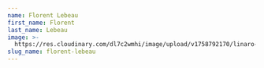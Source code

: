 ```yaml
---
name: Florent Lebeau
first_name: Florent
last_name: Lebeau
image: >-
  https://res.cloudinary.com/dl7c2wmhi/image/upload/v1758792170/linaro-website/images/author/avatar-placeholder
slug_name: florent-lebeau
---
```



